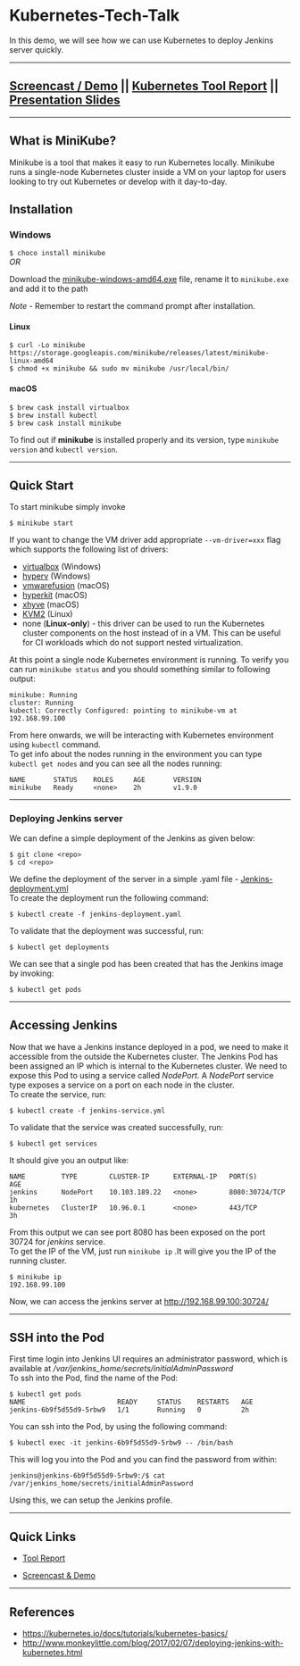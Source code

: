 # Kubernetes-Tech-Talk
In this demo, we will see how we can use Kubernetes to deploy Jenkins server quickly.   

--------------------------------------------  
## [Screencast / Demo](https://youtu.be/MIQbGaCEjcs) || [Kubernetes Tool Report](https://github.ncsu.edu/khchoksi/Kubernetes-Tech-Talk/blob/master/tool%20report.pdf) || [Presentation Slides](https://docs.google.com/presentation/d/13Lk79W5-gOIEYaQgtc6N0rfArAqNGoUbMsFxRBz2HNg/edit?usp=sharing)
------------------------------------------------- 

## What is MiniKube?
Minikube is a tool that makes it easy to run Kubernetes locally. Minikube runs a single-node Kubernetes cluster inside a VM on your laptop for users looking to try out Kubernetes or develop with it day-to-day.

## Installation
### **Windows**  
`
$ choco install minikube
`  
*OR*  

Download the [minikube-windows-amd64.exe](https://storage.googleapis.com/minikube/releases/latest/minikube-windows-amd64.exe) file, rename it to `minikube.exe` and add it to the path

*Note* - Remember to restart the command prompt after installation.

#### **Linux**
``` shell
$ curl -Lo minikube https://storage.googleapis.com/minikube/releases/latest/minikube-linux-amd64
$ chmod +x minikube && sudo mv minikube /usr/local/bin/
```

#### **macOS**
```shell
$ brew cask install virtualbox
$ brew install kubectl
$ brew cask install minikube
```

To find out if **minikube** is installed properly and its version, type `minikube version` and `kubectl version`. 

--------------------------------------------------------------------------------------------------  

## Quick Start
To start minikube simply invoke  
```shell 
$ minikube start
```  
If you want to change the VM driver add appropriate `--vm-driver=xxx` flag which supports the following list of drivers:
* [virtualbox](https://www.virtualbox.org/wiki/Downloads) (Windows)
* [hyperv](https://github.com/kubernetes/minikube/blob/master/docs/drivers.md#hyperV-driver) (Windows)
* [vmwarefusion](https://www.vmware.com/products/fusion) (macOS)
* [hyperkit](https://github.com/kubernetes/minikube/blob/master/docs/drivers.md#hyperkit-driver) (macOS)
* [xhyve](https://github.com/kubernetes/minikube/blob/master/docs/drivers.md#xhyve-driver) (macOS)
* [KVM2](https://github.com/kubernetes/minikube/blob/master/docs/drivers.md#kvm2-driver) (Linux)
* none (**Linux-only**) - this driver can be used to run the Kubernetes cluster components on the host instead of in a VM. This can be useful for CI workloads which do not support nested virtualization.  


At this point a single node Kubernetes environment is running. To verify you can run `minikube status` and you should something similar to following output:
```shell
minikube: Running
cluster: Running
kubectl: Correctly Configured: pointing to minikube-vm at 192.168.99.100
```
From here onwards, we will be interacting with Kubernetes environment using `kubectl` command.  
To get info about the nodes running in the environment you can type `kubectl get nodes` and you can see all the nodes running:  
```shell
NAME       STATUS    ROLES     AGE       VERSION
minikube   Ready     <none>    2h        v1.9.0
```

--------------------------------------------------------------------  

### Deploying Jenkins server
We can define a simple deployment of the Jenkins as given below:
```shell
$ git clone <repo>
$ cd <repo>
```
We define the deployment of the server in a simple .yaml file - [Jenkins-deployment.yml](https://github.ncsu.edu/khchoksi/Kubernetes-Tech-Talk/blob/master/jenkins-deployment.yml)  
To create the deployment run the following command:
```shell
$ kubectl create -f jenkins-deployment.yaml
```

To validate that the deployment was successful, run: 
```shell
$ kubectl get deployments
```
We can see that a single pod has been created that has the Jenkins image by invoking:
```shell
$ kubectl get pods
```

----------------------------------------------------------  

## Accessing Jenkins
Now that we have a Jenkins instance deployed in a pod, we need to make it accessible from the outside the Kubernetes cluster. The Jenkins Pod has been assigned an IP which is internal to the Kubernetes cluster. We need to expose this Pod to using a service called *NodePort*. A *NodePort* service type exposes a service on a port on each node in the cluster.  
To create the service, run:
```shell
$ kubectl create -f jenkins-service.yml
```
To validate that the service was created successfully, run:
```shell
$ kubectl get services
```
It should give you an output like:
```shell
NAME         TYPE        CLUSTER-IP      EXTERNAL-IP   PORT(S)          AGE
jenkins      NodePort    10.103.189.22   <none>        8080:30724/TCP   1h
kubernetes   ClusterIP   10.96.0.1       <none>        443/TCP          3h
```
From this output we can see port 8080 has been exposed on the port 30724 for *jenkins* service.  
To get the IP of the VM, just run `minikube ip` .It will give you the IP of the running cluster. 
```shell
$ minikube ip
192.168.99.100
```

Now, we can access the jenkins server at http://192.168.99.100:30724/

----------------------------------------------------------------------  

## SSH into the Pod
First time login into Jenkins UI requires an administrator password, which is available at */var/jenkins_home/secrets/initialAdminPassword*  
To ssh into the Pod, find the name of the Pod:  
```shell
$ kubectl get pods
NAME                       READY     STATUS    RESTARTS   AGE
jenkins-6b9f5d55d9-5rbw9   1/1       Running   0          2h
```
You can ssh into the Pod, by using the following command: 
```shell
$ kubectl exec -it jenkins-6b9f5d55d9-5rbw9 -- /bin/bash
```
This will log you into the Pod and you can find the password from within:
```shell
jenkins@jenkins-6b9f5d55d9-5rbw9:/$ cat /var/jenkins_home/secrets/initialAdminPassword 
```
Using this, we can setup the Jenkins profile.

-----------------------------------------------  
## Quick Links  

* [Tool Report](https://github.ncsu.edu/khchoksi/Kubernetes-Tech-Talk/blob/master/tool%20report.pdf)

* [Screencast & Demo](https://youtu.be/MIQbGaCEjcs)  
-------------------------------------------  
## References
 * https://kubernetes.io/docs/tutorials/kubernetes-basics/
 * http://www.monkeylittle.com/blog/2017/02/07/deploying-jenkins-with-kubernetes.html   

